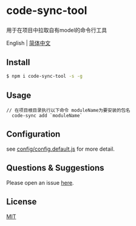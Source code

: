 # code-sync-tool
##### 
用于在项目中拉取自有model的命令行工具

English | [简体中文](./README.zh_CN.md) 

## Install

```bash
$ npm i code-sync-tool -s -g
```

## Usage

```node
// 在项目根目录执行以下命令 moduleName为要安装的包名
  code-sync add `moduleName`
```

## Configuration

see [config/config.default.js](config/config.default.js) for more detail.

## Questions & Suggestions

Please open an issue [here](https://github.com/kne-union/egg-view-ejs/issues).

## License

[MIT](LICENSE)

[ejs]: https://github.com/mde/ejs
